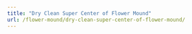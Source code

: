 ```yaml
---
title: "Dry Clean Super Center of Flower Mound"
url: /flower-mound/dry-clean-super-center-of-flower-mound/
---
```


